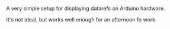 A very simple setup for displaying datarefs on Arduino hardware.

It's not ideal, but works well enough for an afternoon fo work.
